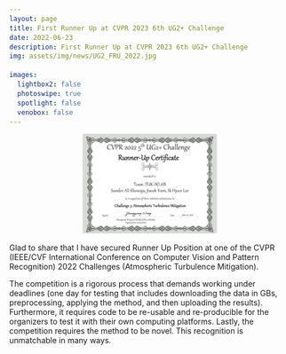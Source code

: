 ```yaml
---
layout: page
title: First Runner Up at CVPR 2023 6th UG2+ Challenge
date: 2022-06-23
description: First Runner Up at CVPR 2023 6th UG2+ Challenge
img: assets/img/news/UG2_FRU_2022.jpg

images:
  lightbox2: false
  photoswipe: true
  spotlight: false
  venobox: false
---
```


<div style="display: flex; justify-content: center; align-items: center;">
  <div class="pswp-gallery pswp-gallery--single-column" id="gallery--news" style="display: flex; gap: 10px; flex-wrap: wrap; justify-content: center;">
    <a href="/assets/img/news/UG2_FRU_2022.jpg"
      data-pswp-width="1200"
      data-pswp-height="800"
      target="_blank">
      <img src="/assets/img/news/UG2_FRU_2022.jpg" 
           alt="UG2+ Challenge Runner UP Certificate" 
           style="width: 250px; height: 180px; object-fit: cover; border-radius: 8px;" />
    </a>
    
  </div>
</div>

Glad to share that I have secured Runner Up Position at one of the CVPR (IEEE/CVF International Conference on Computer Vision and Pattern Recognition) 2022 Challenges (Atmospheric Turbulence Mitigation).

The competition is a rigorous process that demands working under deadlines (one day for testing that includes downloading the data in GBs, preprocessing, applying the method, and then uploading the results). Furthermore, it requires code to be re-usable and re-producible for the organizers to test it with their own computing platforms. Lastly, the competition requires the method to be novel. This recognition is unmatchable in many ways.

